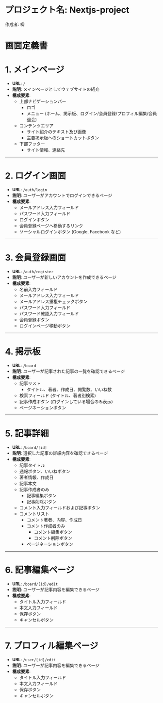 # プロジェクト名: Nextjs-project
作成者: 柳

# 画面定義書

# 1. メインページ
- **URL**: `/`
- **説明**: メインページとしてウェブサイトの紹介
- **構成要素**:
  - 上部ナビゲーションバー
    - ロゴ
    - メニュー (ホーム、掲示板、ログイン/会員登録/プロフィル編集/会員退会)
  - コンテンツエリア
    - サイト紹介のテキスト及び画像
    - 主要掲示板へのショートカットボタン
  - 下部フッター
    - サイト情報、連絡先

---

# 2. ログイン画面
- **URL**: `/auth/login`
- **説明**: ユーザーがアカウントでログインできるページ
- **構成要素**:
  - メールアドレス入力フィールド
  - パスワード入力フィールド
  - ログインボタン
  - 会員登録ページへ移動するリンク
  - ソーシャルログインボタン (Google, Facebook など)

---

# 3. 会員登録画面
- **URL**: `/auth/register`
- **説明**: ユーザーが新しいアカウントを作成できるページ
- **構成要素**:
  - 名前入力フィールド
  - メールアドレス入力フィールド
  - メールアドレス重複チェックボタン
  - パスワード入力フィールド
  - パスワード確認入力フィールド
  - 会員登録ボタン
  - ログインページ移動ボタン

---
# 4. 掲示板
- **URL**: `/board`
- **説明**: ユーザーが記事された記事の一覧を確認できるページ
- **構成要素**:
  - 記事リスト
    - タイトル、著者、作成日、閲覧数、いいね数
  - 検索フィールド (タイトル、著者別検索)
  - 記事作成ボタン (ログインしている場合のみ表示)
  - ページネーションボタン

---

# 5. 記事詳細
- **URL**: `/board/[id]`
- **説明**: 選択した記事の詳細内容を確認できるページ
- **構成要素**:
  - 記事タイトル
  - 通報ボタン、いいねボタン
  - 著者情報、作成日
  - 記事本文
  - 記事作成者のみ
    - 記事編集ボタン
    - 記事削除ボタン
  - コメント入力フィールドおよび記事ボタン
  - コメントリスト
    - コメント著者、内容、作成日
    - コメント作成者のみ
      - コメント編集ボタン
      - コメント削除ボタン
    - ページネーションボタン

---

# 6. 記事編集ページ
- **URL**: `/board/[id]/edit`
- **説明**: ユーザーが記事内容を編集できるページ
- **構成要素**:
  - タイトル入力フィールド
  - 本文入力フィールド
  - 保存ボタン
  - キャンセルボタン

---

# 7. プロフィル編集ページ
- **URL**: `/user/[id]/edit`
- **説明**: ユーザーが記事内容を編集できるページ
- **構成要素**:
  - タイトル入力フィールド
  - 本文入力フィールド
  - 保存ボタン
  - キャンセルボタン